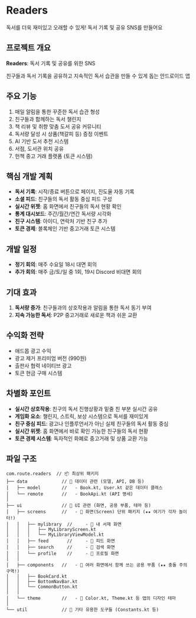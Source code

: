 # Readers
독서를 더욱 재미있고 오래할 수 있게! 독서 기록 및 공유 SNS를 만들어요

## 프로젝트 개요
**Readers**: 독서 기록 및 공유를 위한 SNS

친구들과 독서 기록을 공유하고 지속적인 독서 습관을 만들 수 있게 돕는 안드로이드 앱

## 주요 기능
1. 매일 알림을 통한 꾸준한 독서 습관 형성
2. 친구들과 함께하는 독서 챌린지
3. 책 리뷰 및 취향 맞춤 도서 공유 커뮤니티
4. 독서량 달성 시 상품(책갈피 등) 증정 이벤트
5. AI 기반 도서 추천 시스템
6. 서점, 도서관 위치 공유
7. 헌책 중고 거래 플랫폼 (토큰 시스템)

## 핵심 개발 계획
- **독서 기록**: 시작/종료 버튼으로 페이지, 진도율 자동 기록
- **소셜 피드**: 친구들의 독서 활동 중심 피드 구성
- **실시간 위젯**: 홈 화면에서 친구들의 독서 현황 확인
- **통계 대시보드**: 주간/월간/연간 독서량 시각화
- **친구 시스템**: 아이디, 연락처 기반 친구 추가
- **토큰 경제**: 블록체인 기반 중고거래 토큰 시스템

## 개발 일정
- **정기 회의**: 매주 수요일 18시 대면 회의
- **추가 회의**: 매주 금/토/일 중 1회, 19시 Discord 비대면 회의

## 기대 효과
1. **독서량 증가**: 친구들과의 상호작용과 알림을 통한 독서 동기 부여
2. **지속 가능한 독서**: P2P 중고거래로 새로운 책과 쉬운 교환

## 수익화 전략
- 애드몹 광고 수익
- 광고 제거 프리미엄 버전 (990원)
- 출판사 협력 네이티브 광고
- 토큰 현금 구매 시스템

## 차별화 포인트
- **실시간 상호작용**: 친구의 독서 진행상황과 밑줄 친 부분 실시간 공유
- **게임화 요소**: 챌린지, 스트릭, 보상 시스템으로 독서를 재미있게
- **친구 중심 피드**: 광고나 인플루언서가 아닌 실제 친구들의 독서 활동 중심
- **실시간 위젯**: 홈 화면에서 바로 확인 가능한 친구들의 독서 현황
- **토큰 경제 시스템**: 독자적인 화폐로 중고거래 및 상품 교환 가능

## 파일 구조
```
com.route.readers  // 📦 최상위 패키지
├── data             // 📂 데이터 관련 (모델, API, DB 등)
│   ├── model        //   - Book.kt, User.kt 같은 데이터 클래스
│   └── remote       //   - BookApi.kt (API 명세)
│
├── ui               // 📂 UI 관련 (화면, 공용 부품, 테마 등)
│   ├── screens      //   - 📂 화면(Screen) 단위 패키지 (★★ 여기가 각자 놀이터!)
│   │   ├── mylibrary  //     - 📂 내 서재 화면
│   │   │   ├── MyLibraryScreen.kt
│   │   │   └── MyLibraryViewModel.kt
│   │   ├── feed       //     - 📂 피드 화면
│   │   ├── search     //     - 📂 검색 화면
│   │   └── profile    //     - 📂 프로필 화면
│   │
│   ├── components   //   - 📂 여러 화면에서 함께 쓰는 공용 부품 (★★ 충돌 주의 구역!)
│   │   ├── BookCard.kt
│   │   ├── BottomNavBar.kt
│   │   └── CommonButton.kt
│   │
│   └── theme        //   - 📂 Color.kt, Theme.kt 등 앱의 디자인 테마
│
└── util             // 📂 기타 유용한 도구들 (Constants.kt 등)
```